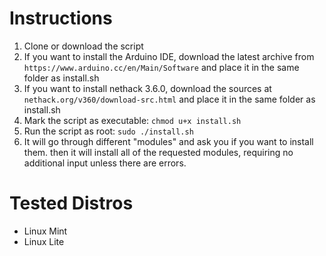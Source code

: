 # Instructions
1. Clone or download the script
2. If you want to install the Arduino IDE, download the latest archive from `https://www.arduino.cc/en/Main/Software` and place it in the same folder as install.sh
3. If you want to install nethack 3.6.0, download the sources at `nethack.org/v360/download-src.html` and place it in the same folder as install.sh
4. Mark the script as executable: `chmod u+x install.sh`
5. Run the script as root: `sudo ./install.sh`
6. It will go through different "modules" and ask you if you want to install them. then it will install all of the requested modules, requiring no additional input unless there are errors.

# Tested Distros
* Linux Mint
* Linux Lite